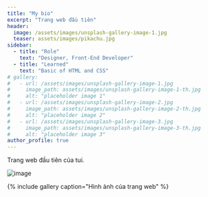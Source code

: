 ```yaml
---
title: "My bio"
excerpt: "Trang web đầu tiên"
header:
  image: /assets/images/unsplash-gallery-image-1.jpg
  teaser: assets/images/pikachu.jpg
sidebar:
  - title: "Role"
    text: "Designer, Front-End Developer"
  - title: "Learned"
    text: "Basic of HTML and CSS"
# gallery:
#   - url: /assets/images/unsplash-gallery-image-1.jpg
#     image_path: assets/images/unsplash-gallery-image-1-th.jpg
#     alt: "placeholder image 1"
#   - url: /assets/images/unsplash-gallery-image-2.jpg
#     image_path: assets/images/unsplash-gallery-image-2-th.jpg
#     alt: "placeholder image 2"
#   - url: /assets/images/unsplash-gallery-image-3.jpg
#     image_path: assets/images/unsplash-gallery-image-3-th.jpg
#     alt: "placeholder image 3"
author_profile: true
---
```


Trang web đầu tiên của tui.

![image](https://user-images.githubusercontent.com/47920109/163833678-ddc89283-0f64-4097-94b9-8db843d663ae.png)

{% include gallery caption="Hình ảnh của trang web" %}
